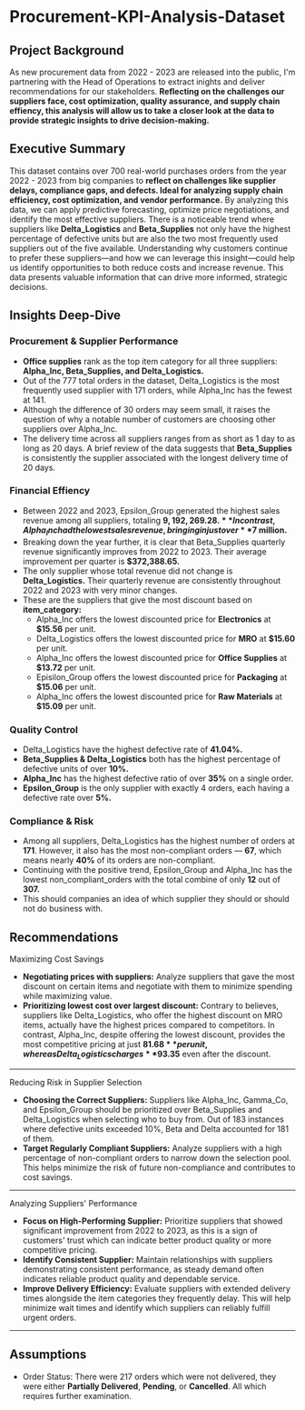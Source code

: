 # Procurement-KPI-Analysis-Dataset

## Project Background 
As new procurement data from 2022 - 2023 are released into the public, I'm partnering with the Head of Operations to extract inights and deliver recommendations for our stakeholders. **Reflecting on the challenges our suppliers face, cost optimization, quality assurance, and supply chain effiency, this analysis will allow us to take a closer look at the data to provide strategic insights to drive decision-making.**

## Executive Summary 
This dataset contains over 700 real-world purchases orders from the year 2022 - 2023 from big companies to **reflect on challenges like supplier delays, compliance gaps, and defects. Ideal for analyzing supply chain efficiency, cost optimization, and vendor performance.** By analyzing this data, we can apply predictive forecasting, optimize price negotiations, and identify the most effective suppliers. There is a noticeable trend where suppliers like **Delta_Logistics** and **Beta_Supplies** not only have the highest percentage of defective units but are also the two most frequently used suppliers out of the five available. Understanding why customers continue to prefer these suppliers—and how we can leverage this insight—could help us identify opportunities to both reduce costs and increase revenue. This data presents valuable information that can drive more informed, strategic decisions.

## Insights Deep-Dive

### Procurement & Supplier Performance
  - **Office supplies** rank as the top item category for all three suppliers: **Alpha_Inc, Beta_Supplies, and Delta_Logistics.** 
  - Out of the 777 total orders in the dataset, Delta_Logistics is the most frequently used supplier with 171 orders, while Alpha_Inc has the fewest at 141.
  - Although the difference of 30 orders may seem small, it raises the question of why a notable number of customers are choosing other suppliers over Alpha_Inc.
  - The delivery time across all suppliers ranges from as short as 1 day to as long as 20 days. A brief review of the data suggests that **Beta_Supplies** is consistently the supplier associated with the longest delivery time of 20 days.



### Financial Effiency
  - Between 2022 and 2023, Epsilon_Group generated the highest sales revenue among all suppliers, totaling **$9,192,269.28.** In contrast, Alpha_Inc had the lowest sales revenue, bringing in just over **$7 million.**
  - Breaking down the year further, it is clear that Beta_Supplies quarterly revenue significantly improves from 2022 to 2023.  Their average improvement per quarter is **$372,388.65.**
  - The only supplier whose total revenue did not change is **Delta_Logistics.** Their quarterly revenue are consistently throughout 2022 and 2023 with very minor changes.
  - These are the suppliers that give the most discount based on **item_category:**
    - Alpha_Inc offers the lowest discounted price for **Electronics** at **$15.56** per unit.
    - Delta_Logistics offers the lowest discounted price for **MRO** at **$15.60** per unit.
    - Alpha_Inc offers the lowest discounted price for **Office Supplies** at **$13.72** per unit.
    - Episilon_Group offers the lowest discounted price for **Packaging** at **$15.06** per unit.
    - Alpha_Inc offers the lowest discounted price for **Raw Materials** at **$15.09** per unit. 


### Quality Control
  - Delta_Logistics have the highest defective rate of **41.04%.**
  - **Beta_Supplies & Delta_Logistics** both has the highest percentage of defective units of over **10%.**
  - **Alpha_Inc** has the highest defective ratio of over **35%** on a single order.
  - **Epsilon_Group** is the only supplier with exactly 4 orders, each having a defective rate over **5%.**


### Compliance & Risk
  - Among all suppliers, Delta_Logistics has the highest number of orders at **171**. However, it also has the most non-compliant orders — **67**, which means nearly **40%** of its orders are non-compliant.
  - Continuing with the positive trend, Epsilon_Group and Alpha_Inc has the lowest non_compliant_orders with the total combine of only **12** out of **307.**
  - This should companies an idea of which supplier they should or should not do business with.


## Recommendations


Maximizing Cost Savings
  - **Negotiating prices with suppliers:** Analyze suppliers that gave the most discount on certain items and negotiate with them to minimize spending while maximizing value.
  - **Prioritizing lowest cost over largest discount:** Contrary to believes, suppliers like Delta_Logistics, who offer the highest discount on MRO items, actually have the highest prices compared to competitors. In contrast, Alpha_Inc, despite offering the lowest discount, provides the most competitive pricing at just **$81.68** per unit, whereas Delta_Logistics charges **$93.35** even after the discount.

***

Reducing Risk in Supplier Selection
  - **Choosing the Correct Suppliers:** Suppliers like Alpha_Inc, Gamma_Co, and Epsilon_Group should be prioritized over Beta_Supplies and Delta_Logistics when selecting who to buy from. Out of 183 instances where defective units exceeded 10%, Beta and Delta accounted for 181 of them.
  - **Target Regularly Compliant Suppliers:** Analyze suppliers with a high percentage of non-compliant orders to narrow down the selection pool. This helps minimize the risk of future non-compliance and contributes to cost savings.

***

Analyzing Suppliers' Performance
  - **Focus on High-Performing Supplier:** Prioritize suppliers that showed significant improvement from 2022 to 2023, as this is a sign of customers' trust which can indicate better product quality or more competitive pricing.
  - **Identify Consistent Supplier:** Maintain relationships with suppliers demonstrating consistent performance, as steady demand often indicates reliable product quality and dependable service.
  - **Improve Delivery Efficiency:** Evaluate suppliers with extended delivery times alongside the item categories they frequently delay. This will help minimize wait times and identify which suppliers can reliably fulfill urgent orders.

***


 
## Assumptions
  - Order Status: There were 217 orders which were not delivered, they were either **Partially Delivered**, **Pending**, or **Cancelled**. All which requires further examination. 
